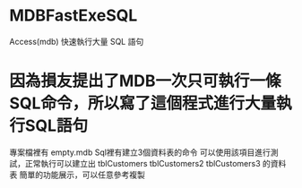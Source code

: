 # MDBFastExeSQL
Access(mdb) 快速執行大量 SQL 語句

# 因為損友提出了MDB一次只可執行一條SQL命令，所以寫了這個程式進行大量執行SQL語句
專案檔裡有 empty.mdb
Sql裡有建立3個資料表的命令
可以使用該項目進行測試，正常執行可以建立出  tblCustomers   tblCustomers2   tblCustomers3 的資料表
簡單的功能展示，可以任意參考複製
